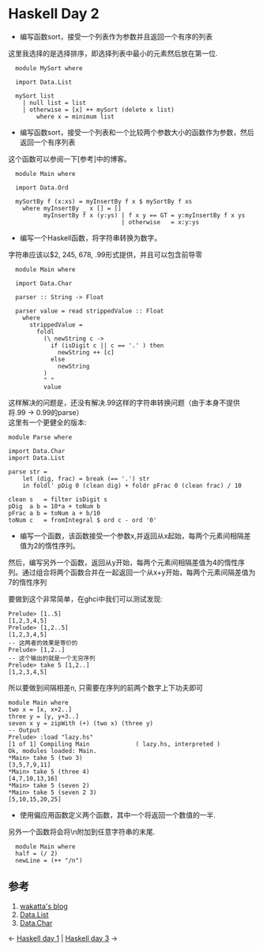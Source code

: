# Haskell Day 2

* 编写函数sort，接受一个列表作为参数并且返回一个有序的列表

这里我选择的是选择排序，即选择列表中最小的元素然后放在第一位.

    
      module MySort where
      
      import Data.List
    
      mySort list
        | null list = list
        | otherwise = [x] ++ mySort (delete x list) 
            where x = minimum list 
    		

* 编写函数sort，接受一个列表和一个比较两个参数大小的函数作为参数，然后返回一个有序列表

这个函数可以参阅一下[参考]中的博客。

    
      module Main where
      
      import Data.Ord
    
      mySortBy f (x:xs) = myInsertBy f x $ mySortBy f xs
        where myInsertBy _ x [] = []
              myInsertBy f x (y:ys) | f x y == GT = y:myInsertBy f x ys
                                    | otherwise   = x:y:ys
    
    		

* 编写一个Haskell函数，将字符串转换为数字。

字符串应该以$2, 245, 678, .99形式提供，并且可以包含前导零 
    
      module Main where
    
      import Data.Char
    
      parser :: String -> Float
    
      parser value = read strippedValue :: Float
        where 
          strippedValue = 
            foldl 
              (\ newString c ->
                if (isDigit c || c == '.' ) then
                  newString ++ [c]
                else
                  newString
              )
              " "
              value
    		

这样解决的问题是，还没有解决.99这样的字符串转换问题（由于本身不提供将.99 -> 0.99的parse）  
这里有一个更健全的版本:

    
    module Parse where
    
    import Data.Char
    import Data.List
    
    parse str =
        let (dig, frac) = break (== '.') str
        in foldl' pDig 0 (clean dig) + foldr pFrac 0 (clean frac) / 10
    
    clean s   = filter isDigit s
    pDig  a b = 10*a + toNum b
    pFrac a b = toNum a + b/10
    toNum c   = fromIntegral $ ord c - ord '0'  
    

* 编写一个函数，该函数接受一个参数x,并返回从x起始，每两个元素间相隔差值为2的惰性序列。

然后，编写另外一个函数，返回从y开始，每两个元素间相隔差值为4的惰性序列。通过组合将两个函数合并在一起返回一个从x+y开始，每两个元素间隔差值为7的惰性序列   

要做到这个非常简单，在ghci中我们可以测试发现:

    
    Prelude> [1..5]
    [1,2,3,4,5]
    Prelude> [1,2..5]
    [1,2,3,4,5]
    -- 这两者的效果是等价的
    Prelude> [1,2..]
    -- 这个输出的就是一个无穷序列
    Prelude> take 5 [1,2..]
    [1,2,3,4,5]
    

所以要做到间隔相差n, 只需要在序列的前两个数字上下功夫即可

    
    module Main where
    two x = [x, x+2..]
    three y = [y, y+3..]
    seven x y = zipWith (+) (two x) (three y)
    -- Output
    Prelude> :load "lazy.hs"
    [1 of 1] Compiling Main             ( lazy.hs, interpreted )
    Ok, modules loaded: Main.
    *Main> take 5 (two 3)
    [3,5,7,9,11]
    *Main> take 5 (three 4)
    [4,7,10,13,16]
    *Main> take 5 (seven 2)
    *Main> take 5 (seven 2 3)
    [5,10,15,20,25]
    

* 使用偏应用函数定义两个函数，其中一个将返回一个数值的一半.

另外一个函数将会将\n附加到任意字符串的末尾. 
    
      module Main where
      half = (/ 2)
      newLine = (++ "/n")  
    

## 参考

1. [wakatta's blog](http://blog.wakatta.jp/blog/2011/11/18/seven-languages-in-seven-weeks-haskell-day-2/)
2. [Data.List](http://www.haskell.org/ghc/docs/7.4-latest/html/libraries/base-4.5.1.0/Data-List.html)
3. [Data.Char](http://www.haskell.org/ghc/docs/7.4-latest/html/libraries/base-4.5.1.0/Data-Char.html)


<- [ Haskell day 1](Haksell_day_1.md) | [Haskell day 3](Haskell_day_3.md) ->

